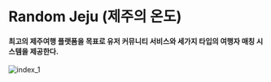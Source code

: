# Random Jeju (제주의 온도)

#### 최고의 제주여행 플랫폼을 목표로 유저 커뮤니티 서비스와 세가지 타입의 여행자 매칭 시스템을 제공한다.

![index_1](https://user-images.githubusercontent.com/87962947/156979898-d8ec7505-b813-443b-b90d-1d581684c69e.png)

